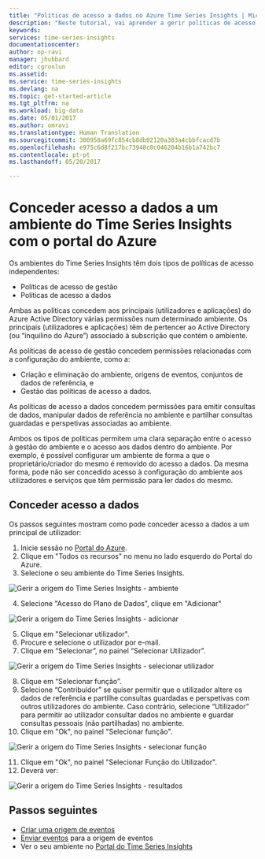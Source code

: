 ```yaml
---
title: "Políticas de acesso a dados no Azure Time Series Insights | Microsoft Docs"
description: "Neste tutorial, vai aprender a gerir políticas de acesso a dados no Time Series Insights"
keywords: 
services: time-series-insights
documentationcenter: 
author: op-ravi
manager: jhubbard
editor: cgronlun
ms.assetid: 
ms.service: time-series-insights
ms.devlang: na
ms.topic: get-started-article
ms.tgt_pltfrm: na
ms.workload: big-data
ms.date: 05/01/2017
ms.author: omravi
ms.translationtype: Human Translation
ms.sourcegitcommit: 300958a69fc854cb8db02120a383a4cbbfcacd7b
ms.openlocfilehash: e975c6d8f217bc73948c0c046204b16b1a742bc7
ms.contentlocale: pt-pt
ms.lasthandoff: 05/20/2017

---
```


# <a name="grant-data-access-to-a-time-series-insights-environment-using-azure-portal"></a>Conceder acesso a dados a um ambiente do Time Series Insights com o portal do Azure

Os ambientes do Time Series Insights têm dois tipos de políticas de acesso independentes:

* Políticas de acesso de gestão
* Políticas de acesso a dados

Ambas as políticas concedem aos principais (utilizadores e aplicações) do Azure Active Directory várias permissões num determinado ambiente. Os principais (utilizadores e aplicações) têm de pertencer ao Active Directory (ou “inquilino do Azure”) associado à subscrição que contém o ambiente.

As políticas de acesso de gestão concedem permissões relacionadas com a configuração do ambiente, como a:
*    Criação e eliminação do ambiente, origens de eventos, conjuntos de dados de referência, e
*    Gestão das políticas de acesso a dados.

As políticas de acesso a dados concedem permissões para emitir consultas de dados, manipular dados de referência no ambiente e partilhar consultas guardadas e perspetivas associadas ao ambiente.

Ambos os tipos de políticas permitem uma clara separação entre o acesso à gestão do ambiente e o acesso aos dados dentro do ambiente. Por exemplo, é possível configurar um ambiente de forma a que o proprietário/criador do mesmo é removido do acesso a dados. Da mesma forma, pode não ser concedido acesso à configuração do ambiente aos utilizadores e serviços que têm permissão para ler dados do mesmo.

## <a name="grant-data-access"></a>Conceder acesso a dados
Os passos seguintes mostram como pode conceder acesso a dados a um principal de utilizador:

1.    Inicie sessão no [Portal do Azure](https://portal.azure.com).
2.    Clique em "Todos os recursos" no menu no lado esquerdo do Portal do Azure.
3.    Selecione o seu ambiente do Time Series Insights.

  ![Gerir a origem do Time Series Insights - ambiente](media/data-access/getstarted-grant-data-access1.png)

4.    Selecione "Acesso do Plano de Dados", clique em "Adicionar"

  ![Gerir a origem do Time Series Insights - adicionar](media/data-access/getstarted-grant-data-access2.png)

5.    Clique em "Selecionar utilizador".
6.    Procure e selecione o utilizador por e-mail.
7.    Clique em “Selecionar”, no painel “Selecionar Utilizador”.

  ![Gerir a origem do Time Series Insights - selecionar utilizador](media/data-access/getstarted-grant-data-access3.png)

8.    Clique em “Selecionar função”.
9.    Selecione “Contribuidor” se quiser permitir que o utilizador altere os dados de referência e partilhe consultas guardadas e perspetivas com outros utilizadores do ambiente. Caso contrário, selecione “Utilizador” para permitir ao utilizador consultar dados no ambiente e guardar consultas pessoais (não partilhadas) no ambiente.
10.    Clique em "Ok", no painel "Selecionar função".

  ![Gerir a origem do Time Series Insights - selecionar função](media/data-access/getstarted-grant-data-access4.png)

11.    Clique em "Ok", no painel "Selecionar Função do Utilizador".
12.    Deverá ver:

  ![Gerir a origem do Time Series Insights - resultados](media/data-access/getstarted-grant-data-access5.png)

## <a name="next-steps"></a>Passos seguintes

* [Criar uma origem de eventos](time-series-insights-add-event-source.md)
* [Enviar eventos](time-series-insights-send-events.md) para a origem de eventos
* Ver o seu ambiente no [Portal do Time Series Insights](https://insights.timeseries.azure.com)

